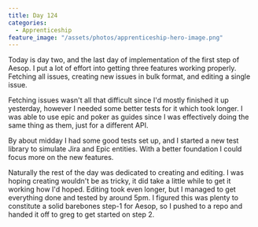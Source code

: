 ```yaml
---
title: Day 124
categories:
  - Apprenticeship
feature_image: "/assets/photos/apprenticeship-hero-image.png"
---
```


Today is day two, and the last day of implementation of the first step of Aesop.
I put a lot of effort into getting three features working properly. Fetching all issues,
creating new issues in bulk format, and editing a single issue.

Fetching issues wasn't all that difficult since I'd mostly finished it up yesterday,
however I needed some better tests for it which took longer. I was able to use epic and poker
as guides since I was effectively doing the same thing as them, just for a different API.

By about midday I had some good tests set up, and I started a new test library to simulate
Jira and Epic entities. With a better foundation I could focus more on the new features.

Naturally the rest of the day was dedicated to creating and editing. I was hoping creating wouldn't
be as tricky, it did take a little while to get it working how I'd hoped. Editing took
even longer, but I managed to get everything done and tested by around 5pm. I figured this
was plenty to constitute a solid barebones step-1 for Aesop, so I pushed to a repo and handed it off
to greg to get started on step 2.